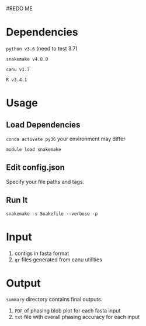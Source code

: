 #REDO ME

# Dependencies

`python v3.6` (need to test 3.7)

`snakemake v4.8.0`

`canu v1.7`

`R v3.4.1`




# Usage

## Load Dependencies
`conda activate py36`
your environment may differ

`module load snakemake`


## Edit config.json

Specify your file paths and tags.


## Run It
`snakemake -s Snakefile --verbose -p`




# Input

1. contigs in fasta format
2. `qr` files generated from canu utilities




# Output

`summary` directory contains final outputs.
1. `PDF` of phasing blob plot for each fasta input
2. `txt` file with overall phasing accuracy for each input
